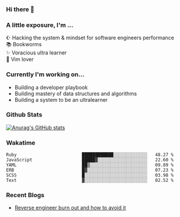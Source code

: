 ### Hi there 👋
### A little exposure, I'm ...

☪ Hacking the system & mindset for software engineers performance <br/>
📚 Bookworms <br/>
✨ Voracious ultra learner <br/>
🎠 Vim lover <br/>

<!--
**bitethecode/bitethecode** is a ✨ _special_ ✨ repository because its `README.md` (this file) appears on your GitHub profile.

Here are some ideas to get you started:

- 🔭 I’m currently working on ...
- 🌱 I’m currently learning ...
- 👯 I’m looking to collaborate on ...
- 🤔 I’m looking for help with ...
- 💬 Ask me about ...
- 📫 How to reach me: ...
- 😄 Pronouns: ...
- ⚡ Fun fact: ...
-->

### Currently I'm working on... 
- Building a developer playbook
- Building mastery of data structures and algorithms
- Building a system to be an ultralearner

### Github Stats
[![Anurag's GitHub stats](https://github-readme-stats.vercel.app/api?username=bitethecode&count_private=true&showing_icons=true)](https://github.com/anuraghazra/github-readme-stats)

### Wakatime
<!--START_SECTION:waka-->

```text
Ruby                         ████████████░░░░░░░░░░░░░   48.27 %
JavaScript                   █████▓░░░░░░░░░░░░░░░░░░░   22.60 %
YAML                         ██▒░░░░░░░░░░░░░░░░░░░░░░   09.89 %
ERB                          █▓░░░░░░░░░░░░░░░░░░░░░░░   07.23 %
SCSS                         █░░░░░░░░░░░░░░░░░░░░░░░░   03.98 %
Text                         ▓░░░░░░░░░░░░░░░░░░░░░░░░   02.52 %
```

<!--END_SECTION:waka-->

### Recent Blogs
- [Reverse engineer burn out and how to avoid it](https://bitethecode.org/#/articles/reverse-engineer-burnout-and-how-to-avoid-it)
